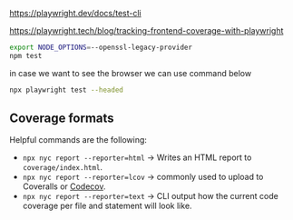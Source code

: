 https://playwright.dev/docs/test-cli

https://playwright.tech/blog/tracking-frontend-coverage-with-playwright

```bash
export NODE_OPTIONS=--openssl-legacy-provider
npm test
```
in case we want to see the browser we can use command below
```bash
npx playwright test --headed
```
## Coverage formats

Helpful commands are the following:

- `npx nyc report --reporter=html` -> Writes an HTML report to `coverage/index.html`.
- `npx nyc report --reporter=lcov` -> commonly used to upload to Coveralls or [Codecov](https://about.codecov.io/).
- `npx nyc report --reporter=text` -> CLI output how the current code coverage per file and statement will look like.

